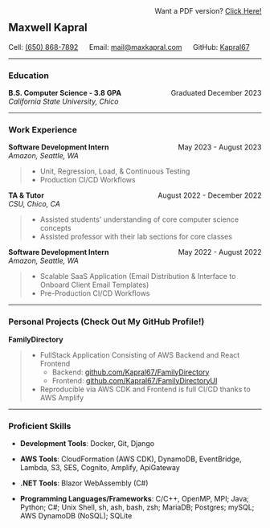 <div style="float:right">Want a PDF version? <a href="https://github.com/Kapral67/Resume/releases/latest/download/CSCI_mkapral_12-2023.pdf">Click Here!</a></div>

## Maxwell Kapral

Cell: [(650) 868-7892](tel:+16508687892) &emsp; Email: [mail@maxkapral.com](mailto:mail@maxkapral.com) &emsp; GitHub: [Kapral67](https://github.com/Kapral67)

---

### Education

<div style="float:right;">Graduated December 2023</div><div style="font-weight:bold;">B.S. Computer Science - 3.8 GPA</div>
<div><i>California State University, Chico</i></div>

---

### Work Experience

<div style="float: right">May 2023 - August 2023</div><div style="font-weight: bold;">Software Development Intern</div>
<div><i>Amazon, Seattle, WA</i></div>

> - Unit, Regression, Load, & Continuous Testing
> - Production CI/CD Workflows

<div style="float: right">August 2022 - December 2022</div><div style="font-weight: bold;">TA & Tutor</div>
<div><i>CSU, Chico, CA</i></div>

> - Assisted students' understanding of core computer science concepts
> - Assisted professor with their lab sections for core classes

<div style="float: right">May 2022 - August 2022</div><div style="font-weight: bold;">Software Development Intern</div>
<div><i>Amazon, Seattle, WA</i></div>

> - Scalable SaaS Application (Email Distribution & Interface to Onboard Client Email Templates)
> - Pre-Production CI/CD Workflows

---

### Personal Projects (Check Out My GitHub Profile!)

<div style="font-weight: bold;">FamilyDirectory</div>

> - FullStack Application Consisting of AWS Backend and React Frontend
> 	- Backend: [github.com/Kapral67/FamilyDirectory](https://github.com/Kapral67/FamilyDirectory)
> 	- Frontend: [github.com/Kapral67/FamilyDirectoryUI](github.com/Kapral67/FamilyDirectoryUI)
> - Reproducible via AWS CDK and Frontend is full CI/CD thanks to AWS Amplify

---

### Proficient Skills

- **Development Tools**: Docker, Git, Django

- **AWS Tools**: CloudFormation (AWS CDK), DynamoDB, EventBridge, Lambda, S3, SES, Cognito, Amplify, ApiGateway

- **.NET Tools**: Blazor WebAssembly (C#)

- **Programming Languages/Frameworks**: C/C++, OpenMP, MPI; Java; Python; C#; Unix Shell, sh, ash, bash, zsh; MariaDB; Postgres; mySQL; AWS DynamoDB (NoSQL); SQLite
